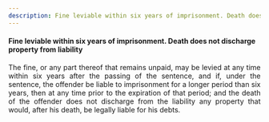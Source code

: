 ```yaml
---
description: Fine leviable within six years of imprisonment. Death does not discharge property from liability
---
```


#### Fine leviable within six years of imprisonment. Death does not discharge property from liability
<div style="text-align: justify">

The fine, or any part thereof that remains unpaid, may be levied at any time within six years after the passing of the sentence, and if, under the sentence, the offender be liable to imprisonment for a longer period than six years, then at any time prior to the expiration of that period; and the death of the offender does not discharge from the liability any property that would, after his death, be legally liable for his debts.

</div>
